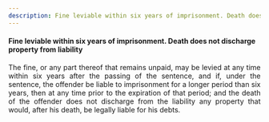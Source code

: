 ```yaml
---
description: Fine leviable within six years of imprisonment. Death does not discharge property from liability
---
```


#### Fine leviable within six years of imprisonment. Death does not discharge property from liability
<div style="text-align: justify">

The fine, or any part thereof that remains unpaid, may be levied at any time within six years after the passing of the sentence, and if, under the sentence, the offender be liable to imprisonment for a longer period than six years, then at any time prior to the expiration of that period; and the death of the offender does not discharge from the liability any property that would, after his death, be legally liable for his debts.

</div>
